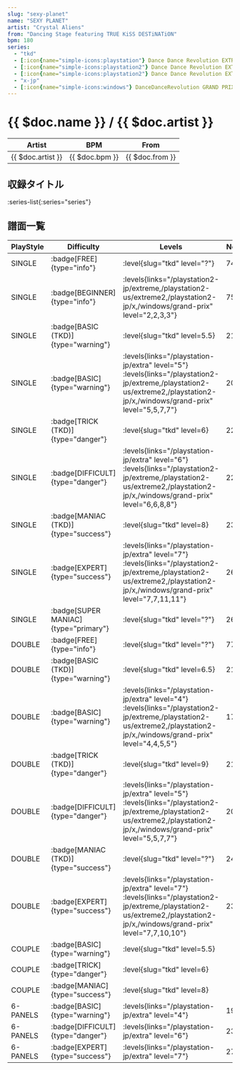 ```yaml
---
slug: "sexy-planet"
name: "SEXY PLANET"
artist: "Crystal Aliens"
from: "Dancing Stage featuring TRUE KiSS DESTiNATiON"
bpm: 180
series:
  - "tkd"
  - [:icon{name="simple-icons:playstation"} Dance Dance Revolution EXTRA MIX :icon{name="flag:jp-4x3"}](/playstation-jp/extra)
  - [:icon{name="simple-icons:playstation2"} Dance Dance Revolution EXTREME :icon{name="flag:jp-4x3"}](/playstation2-jp/extreme)
  - [:icon{name="simple-icons:playstation2"} Dance Dance Revolution EXTREME 2 :icon{name="flag:us-4x3"}](/playstation2-us/extreme2)
  - "x-jp"
  - [:icon{name="simple-icons:windows"} DanceDanceRevolution GRAND PRIX (グランプリプレー)](/windows/grand-prix)
---
```


# {{ $doc.name }} / {{ $doc.artist }}

|Artist|BPM|From|
|------|---|----|
|{{ $doc.artist }}|{{ $doc.bpm }}|{{ $doc.from }}|

## 収録タイトル

:series-list{:series="series"}

## 譜面一覧

|PlayStyle|Difficulty|Levels|Notes|Movie|
|---------|----------|------|-----|-----|
|SINGLE| :badge[FREE]{type="info"}|<div class="field is-grouped is-grouped-multiline"> :level{slug="tkd" level="?"}</div>|74/0||
|SINGLE| :badge[BEGINNER]{type="info"}| :levels{links="/playstation2-jp/extreme,/playstation2-us/extreme2,/playstation2-jp/x,/windows/grand-prix" level="2,2,3,3"}|75/0||
|SINGLE| :badge[BASIC (TKD)]{type="warning"}|<div class="field is-grouped is-grouped-multiline"> :level{slug="tkd" level=5.5}</div>|219/0||
|SINGLE| :badge[BASIC]{type="warning"}|<div class="field is-grouped is-grouped-multiline"> :levels{links="/playstation-jp/extra" level="5"}  :levels{links="/playstation2-jp/extreme,/playstation2-us/extreme2,/playstation2-jp/x,/windows/grand-prix" level="5,5,7,7"}</div>|201/0||
|SINGLE| :badge[TRICK (TKD)]{type="danger"}|<div class="field is-grouped is-grouped-multiline"> :level{slug="tkd" level=6}</div>|229/0||
|SINGLE| :badge[DIFFICULT]{type="danger"}|<div class="field is-grouped is-grouped-multiline"> :levels{links="/playstation-jp/extra" level="6"}  :levels{links="/playstation2-jp/extreme,/playstation2-us/extreme2,/playstation2-jp/x,/windows/grand-prix" level="6,6,8,8"}</div>|221/0||
|SINGLE| :badge[MANIAC (TKD)]{type="success"}|<div class="field is-grouped is-grouped-multiline"> :level{slug="tkd" level=8}</div>|239/0||
|SINGLE| :badge[EXPERT]{type="success"}|<div class="field is-grouped is-grouped-multiline"> :levels{links="/playstation-jp/extra" level="7"}  :levels{links="/playstation2-jp/extreme,/playstation2-us/extreme2,/playstation2-jp/x,/windows/grand-prix" level="7,7,11,11"}</div>|262/0||
|SINGLE| :badge[SUPER MANIAC]{type="primary"}|<div class="field is-grouped is-grouped-multiline"> :level{slug="tkd" level="?"}</div>|267/0||
|DOUBLE| :badge[FREE]{type="info"}|<div class="field is-grouped is-grouped-multiline"> :level{slug="tkd" level="?"}</div>|77/0||
|DOUBLE| :badge[BASIC (TKD)]{type="warning"}|<div class="field is-grouped is-grouped-multiline"> :level{slug="tkd" level=6.5}</div>|211/0||
|DOUBLE| :badge[BASIC]{type="warning"}|<div class="field is-grouped is-grouped-multiline"> :levels{links="/playstation-jp/extra" level="4"}  :levels{links="/playstation2-jp/extreme,/playstation2-us/extreme2,/playstation2-jp/x,/windows/grand-prix" level="4,4,5,5"}</div>|175/0||
|DOUBLE| :badge[TRICK (TKD)]{type="danger"}|<div class="field is-grouped is-grouped-multiline"> :level{slug="tkd" level=9}</div>|217/0||
|DOUBLE| :badge[DIFFICULT]{type="danger"}|<div class="field is-grouped is-grouped-multiline"> :levels{links="/playstation-jp/extra" level="5"}  :levels{links="/playstation2-jp/extreme,/playstation2-us/extreme2,/playstation2-jp/x,/windows/grand-prix" level="5,5,7,7"}</div>|207/0||
|DOUBLE| :badge[MANIAC (TKD)]{type="success"}|<div class="field is-grouped is-grouped-multiline"> :level{slug="tkd" level="?"}</div>|242/0||
|DOUBLE| :badge[EXPERT]{type="success"}|<div class="field is-grouped is-grouped-multiline"> :levels{links="/playstation-jp/extra" level="7"}  :levels{links="/playstation2-jp/extreme,/playstation2-us/extreme2,/playstation2-jp/x,/windows/grand-prix" level="7,7,10,10"}</div>|236/0||
|COUPLE| :badge[BASIC]{type="warning"}|<div class="field is-grouped is-grouped-multiline"> :level{slug="tkd" level=5.5}</div>|||
|COUPLE| :badge[TRICK]{type="danger"}|<div class="field is-grouped is-grouped-multiline"> :level{slug="tkd" level=6}</div>|||
|COUPLE| :badge[MANIAC]{type="success"}|<div class="field is-grouped is-grouped-multiline"> :level{slug="tkd" level=8}</div>|||
|6-PANELS| :badge[BASIC]{type="warning"}|<div class="field is-grouped is-grouped-multiline"> :levels{links="/playstation-jp/extra" level="4"}</div>|198/0||
|6-PANELS| :badge[DIFFICULT]{type="danger"}|<div class="field is-grouped is-grouped-multiline"> :levels{links="/playstation-jp/extra" level="6"}</div>|237/0||
|6-PANELS| :badge[EXPERT]{type="success"}|<div class="field is-grouped is-grouped-multiline"> :levels{links="/playstation-jp/extra" level="7"}</div>|270/0||
